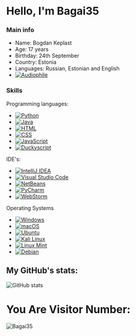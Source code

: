 # Hello, I'm Bagai35

### Main info
- Name: Bogdan Keplast
- Age: 17 years
- Birthday: 24th September
- Country: Estonia
- Languages: Russian, Estonian and English
- [![Audiophile](https://img.shields.io/badge/Audiophile-191919?style=for-the-badge&logo=data:image/png;base64,iVBORw0KGgoAAAANSUhEUgAAABAAAAAQCAYAAAAf8/9hAAAA2klEQVQ4T6WTwQ3CMBBF/0vS62z8B4jCYEmgWwAjUQKrASOkICsyA04cAYDFDsF8SlRUj3oGvO+Z2bkt9tzSw3+HHHv6eYxwKzRlggH6ABlnP8ANL+Zs3GAE0rD16kGmc6wvqMTCudh8kKbToCxFzPRFgDCq9sjkGS4cRdA/0t7LIX5jHHGOEB0AIow59It3W2+BywHt0uQ2G5a0F1AAAAAElFTkSuQmCC&logoColor=FFFFFF)](https://en.wikipedia.org/wiki/Audiophile)


### Skills
Programming languages:
- [![Python](https://img.shields.io/badge/python-191919?style=for-the-badge&logo=python&logoColor=ffdd54)](https://www.python.org/)
- [![Java](https://img.shields.io/static/v1?label=&message=Java&color=191919&style=for-the-badge&logo=Oracle&logoColor=FF6600)](https://www.java.com/en/)
- [![HTML](https://img.shields.io/badge/HTML-191919?style=for-the-badge&logo=html5&logoColor=E34F26)](https://www.w3.org/html/)
- [![CSS](https://img.shields.io/badge/CSS-191919?style=for-the-badge&logo=css3&logoColor=1572B6)](https://www.w3.org/Style/CSS/)
- [![JavaScript](https://img.shields.io/badge/JavaScript-191919?style=for-the-badge&logo=javascript&logoColor=F7DF1E)](https://developer.mozilla.org/en-US/docs/Web/JavaScript)
- [![Duckyscript](https://img.shields.io/badge/Duckyscript-191919?style=for-the-badge&logo=duckduckgo&logoColor=DE5833)](https://docs.hak5.org/hc/en-us/articles/360010555153-Ducky-Script-the-USB-Rubber-Ducky-language)

IDE's:
- [![IntelliJ IDEA](https://img.shields.io/badge/IntelliJ%20IDEA-191919?style=for-the-badge&logo=intellij-idea&logoColor=FF5722)](https://www.jetbrains.com/idea/)
- [![Visual Studio Code](https://img.shields.io/badge/Visual%20Studio%20Code-191919?style=for-the-badge&logo=visual-studio-code&logoColor=007ACC)](https://code.visualstudio.com/)
- [![NetBeans](https://img.shields.io/badge/NetBeans-191919?style=for-the-badge&logo=apache-netbeans-ide&logoColor=1B6AC6)](https://netbeans.apache.org/)
- [![PyCharm](https://img.shields.io/badge/PyCharm-191919?style=for-the-badge&logo=pycharm&logoColor=000000)](https://www.jetbrains.com/pycharm/)
- [![WebStorm](https://img.shields.io/badge/WebStorm-191919?style=for-the-badge&logo=webstorm&logoColor=000000)](https://www.jetbrains.com/webstorm/)

Operating Systems
- [![Windows](https://img.shields.io/badge/Windows-191919?style=for-the-badge&logo=windows&logoColor=0078D6)](https://www.microsoft.com/windows/)
- [![macOS](https://img.shields.io/badge/macOS-191919?style=for-the-badge&logo=apple&logoColor=000000)](https://www.apple.com/macos/)
- [![Ubuntu](https://img.shields.io/badge/Ubuntu-191919?style=for-the-badge&logo=ubuntu&logoColor=E95420)](https://ubuntu.com/)
- [![Kali Linux](https://img.shields.io/badge/Kali%20Linux-191919?style=for-the-badge&logo=kali-linux&logoColor=557C94)](https://www.kali.org/)
- [![Linux Mint](https://img.shields.io/badge/Linux%20Mint-191919?style=for-the-badge&logo=linux-mint&logoColor=87CF3E)](https://linuxmint.com/)
- [![Debian](https://img.shields.io/badge/Debian-191919?style=for-the-badge&logo=debian&logoColor=A81D33)](https://www.debian.org/)

## My GitHub's stats:
![GitHub stats](https://github-readme-stats.vercel.app/api?username=Bagai35&theme=synthwave&show_icons=true&title_color=00FF000)  

# You Are Visitor Number:
![Bagai35](https://moe-counter.glitch.me/get/@Bagai35?theme=gelbooru)
